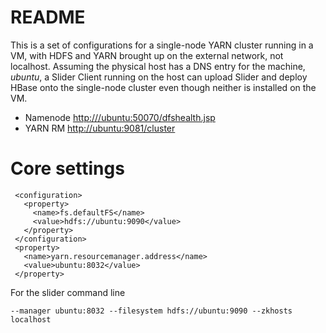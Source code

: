<!---
   Licensed to the Apache Software Foundation (ASF) under one or more
   contributor license agreements.  See the NOTICE file distributed with
   this work for additional information regarding copyright ownership.
   The ASF licenses this file to You under the Apache License, Version 2.0
   (the "License"); you may not use this file except in compliance with
   the License.  You may obtain a copy of the License at

       http://www.apache.org/licenses/LICENSE-2.0

   Unless required by applicable law or agreed to in writing, software
   distributed under the License is distributed on an "AS IS" BASIS,
   WITHOUT WARRANTIES OR CONDITIONS OF ANY KIND, either express or implied.
   See the License for the specific language governing permissions and
   limitations under the License.
-->
  
 # README
 
This is a set of configurations for a single-node YARN cluster running in
a VM, with HDFS and YARN brought up on the external network, not localhost.
Assuming the physical host has a DNS entry for the machine, *ubuntu*, 
a Slider Client running on the host can upload Slider and deploy HBase onto
the single-node cluster even though neither is installed on the VM.
 
 
 * Namenode [http:///ubuntu:50070/dfshealth.jsp](﻿http://ubuntu:50070/dfshealth.jsp)
 * YARN RM [﻿http://ubuntu:9081/cluster](﻿http://ubuntu:9081/cluster)
 
 # Core settings
 
     <configuration>
       <property>
         <name>fs.defaultFS</name>
         <value>hdfs://ubuntu:9090</value>
       </property>
     </configuration>
     <property>
       <name>yarn.resourcemanager.address</name>
       <value>ubuntu:8032</value>
     </property>
 
 
 For the slider command line
 
    --manager ubuntu:8032 --filesystem hdfs://ubuntu:9090 --zkhosts localhost
 
 
